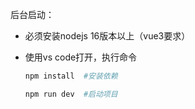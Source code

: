 后台启动：

- 必须安装nodejs  16版本以上（vue3要求）

- 使用vs code打开，执行命令

  ```sh
  npm install  #安装依赖
  
  npm run dev  #启动项目
  ```

  